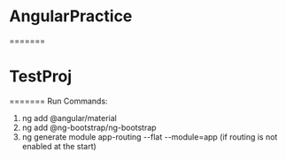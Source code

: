 # AngularPractice
=======
# TestProj
=======
Run Commands:
1) ng add @angular/material
2) ng add @ng-bootstrap/ng-bootstrap
3) ng generate module app-routing --flat --module=app (if routing is not enabled at the start)
